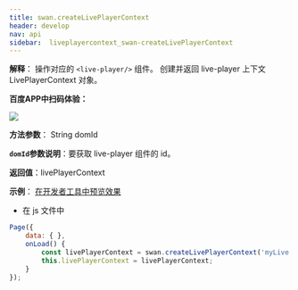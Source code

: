 ```yaml
---
title: swan.createLivePlayerContext
header: develop
nav: api
sidebar:  liveplayercontext_swan-createLivePlayerContext
---
```


 

**解释**： 操作对应的 `<live-player/>` 组件。 创建并返回 live-player 上下文 LivePlayerContext 对象。

**百度APP中扫码体验：**

<img src="https://b.bdstatic.com/miniapp/assets/images/doc_demo/live-player.png"  class="demo-qrcode-image" />


**方法参数**： String domId

**`domId`参数说明**：要获取 live-player 组件的 id。

**返回值**：livePlayerContext

**示例**：
<a href="swanide://fragment/703092891fd158851d3920c29e31113d1573523316988" title="在开发者工具中预览效果" target="_self">在开发者工具中预览效果</a>


* 在 js 文件中

```js
Page({
    data: { },
    onLoad() {
        const livePlayerContext = swan.createLivePlayerContext('myLive');
        this.livePlayerContext = livePlayerContext;
    }
});
```